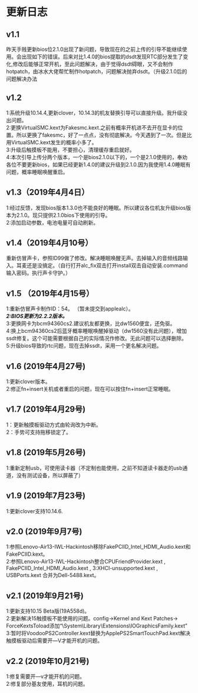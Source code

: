 # 更新日志
## v1.1
昨天手贱更新bios位2.1.0出现了新问题，导致现在的之前上传的引导不能继续使用。会出现如下的错误。后来对比1.4.0的bios提取的dsdt发现RTC部分发生了变化,修改后能够正常开机，至此问题解决，由于觉得dsdt碍眼，又不会制作hotpatch，由冰水大佬帮忙制作hotpatch，问题解决抛弃dsdt。（升级2.1.0后的问题解决办法 
## v1.2
1:系统升级10.14.4,更新clover，10.14.3的机友替换引导可以直接升级。我升级没出问题。  
2:更换VirtualSMC.kext为Fakesmc.kext.之前有概率开机进不去开在显卡的位置。所以更换了fakesmc，好了一点点，没有彻底解决。今天遇到了一次。但是比用VirtualSMC.kext发生的概率小多了。  
3:升级后触摸板不能用，不要担心，清理缓存重启就好。  
4:本次引导上传分两个版本，一个是bios2.1.0以下的，一个是2.1.0使用的，奉劝各位不要更新bios，如果已经更新1.4.0的建议升级到2.1.0.因为我使用1.4.0睡眠有问题，概率睡眠唤醒重启。
## v1.3（2019年4月4日）
1:经过反馈，发现bios版本1.3.0也不能良好的睡眠。所以建议各位机友升级bios版本为2.1.0。现只提供2.1.0bios下使用的引导。  
2:添加启动参数，电池电量可自动刷新。  
## v1.4（2019年4月10号）
重新仿冒声卡，参照ID99做了修改。解决睡眠唤醒无声。去掉输入的音频线路输入。耳麦还是没搞定。（自行打开alc_fix双击打开install双击自动安装.command输入密码。执行声卡守护。）
## v1.5 （2019年4月15号）
1:重新仿冒声卡制作ID：54。  （暂未提交到applealc）。  
***2:BIOS更新为2.2.2版本。***   
3:更换网卡为bcm94360cs2.建议机友都更换，比dw1560便宜，还免驱。  
4:换上bcm94360cs2后蓝牙概率睡眠唤醒掉驱动（dw1560没有此问题），增加ssdt修复。这个可能需要根据自己的实际情况作修改。无此问题可以选择删除。  
5:升级bios导致的rtc问题，现在去掉ssdt，采用一个更名解决问题。  
## v1.6 (2019年4月27号)
1:更新clover版本。  
2:修正fn+insert关机或者重启的问题，现在可以按住fn+insert正常睡眠。  
## v1.7 (2019年4月29号)
1：更新触摸板驱动方式由轮询改为中断。  
2：手势可支持拖移锁定了。  
## v1.8 (2019年5月26号)
1:重新定制usb，可使用读卡器（不定制也能使用，之前不知道读卡器走的usb通道，没有测试设备，所以屏蔽了）
## v1.9 (2019年7月23号)
1:更新clover支持10.14.6.  
## v2.0 (2019年9月7号)  
1:参照Lenovo-Air13-IWL-Hackintosh移除FakePCIID_Intel_HDMI_Audio.kext和 FakePCIID.kext。  
2:参照Lenovo-Air13-IWL-Hackintosh整合CPUFriendProvider.kext , FakePCIID_Intel_HDMI_Audio.kext , 3:XHCI-unsupported.kext , USBPorts.kext 合并为Dell-5488.kext。  
## v2.1 (2019年9月21号)    
1:更新支持10.15 Beta版(19A558d)。  
2:更新解决15触摸板不能使用的问题。config->Kernel and Kext Patches-> ForceKextsToload添加“\System\Library\Extensions\IOGraphicsFamily.kext”   
3:暂时将VoodooPS2Controller.kext替换为ApplePS2SmartTouchPad.kext解决触摸板驱动后需要开—V才能开机的问题。  
## v2.2 (2019年10月21号)   
1:修复需要开—v才能开机的问题。  
2:修复部分基友使用，耳机的问题。  

